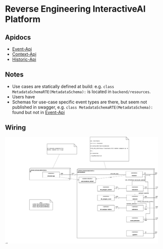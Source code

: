 # Reverse Engineering InteractiveAI Platform

## Apidocs

* [Event-Api](http://localhost:5001/docs)
* [Context-Api](http://localhost:5100/docs)
* [Historic-Api](http://localhost:5200/docs)

## Notes

* Use cases are statically defined at build:
  e.g. `class MetadataSchemaRTE(MetadataSchema):` is located in `backend/resources`.
* Users have
* Schemas for use-case specific event types are there, but seem not published in swagger, e.g. `class MetadataSchemaRTE(MetadataSchema):` found but not
  in [Event-Api](http://localhost:5001/docs)

## Wiring

![Wiring.drawio.png](Wiring.drawio.png)